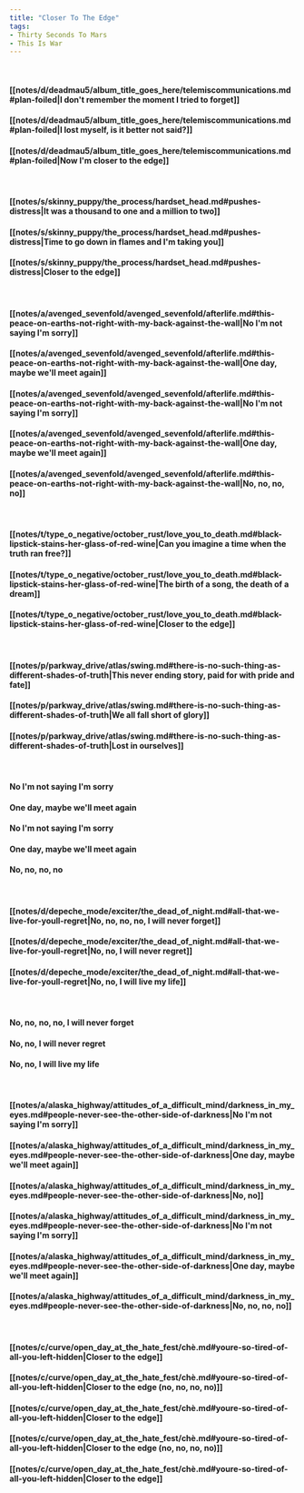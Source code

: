 ```yaml
---
title: "Closer To The Edge"
tags:
- Thirty Seconds To Mars
- This Is War
---
```

&nbsp;
#### [[notes/d/deadmau5/album_title_goes_here/telemiscommunications.md#plan-foiled|I don't remember the moment I tried to forget]]
#### [[notes/d/deadmau5/album_title_goes_here/telemiscommunications.md#plan-foiled|I lost myself, is it better not said?]]
#### [[notes/d/deadmau5/album_title_goes_here/telemiscommunications.md#plan-foiled|Now I'm closer to the edge]]
&nbsp;
#### [[notes/s/skinny_puppy/the_process/hardset_head.md#pushes-distress|It was a thousand to one and a million to two]]
#### [[notes/s/skinny_puppy/the_process/hardset_head.md#pushes-distress|Time to go down in flames and I'm taking you]]
#### [[notes/s/skinny_puppy/the_process/hardset_head.md#pushes-distress|Closer to the edge]]
&nbsp;
#### [[notes/a/avenged_sevenfold/avenged_sevenfold/afterlife.md#this-peace-on-earths-not-right-with-my-back-against-the-wall|No I'm not saying I'm sorry]]
#### [[notes/a/avenged_sevenfold/avenged_sevenfold/afterlife.md#this-peace-on-earths-not-right-with-my-back-against-the-wall|One day, maybe we'll meet again]]
#### [[notes/a/avenged_sevenfold/avenged_sevenfold/afterlife.md#this-peace-on-earths-not-right-with-my-back-against-the-wall|No I'm not saying I'm sorry]]
#### [[notes/a/avenged_sevenfold/avenged_sevenfold/afterlife.md#this-peace-on-earths-not-right-with-my-back-against-the-wall|One day, maybe we'll meet again]]
#### [[notes/a/avenged_sevenfold/avenged_sevenfold/afterlife.md#this-peace-on-earths-not-right-with-my-back-against-the-wall|No, no, no, no]]
&nbsp;
#### [[notes/t/type_o_negative/october_rust/love_you_to_death.md#black-lipstick-stains-her-glass-of-red-wine|Can you imagine a time when the truth ran free?]]
#### [[notes/t/type_o_negative/october_rust/love_you_to_death.md#black-lipstick-stains-her-glass-of-red-wine|The birth of a song, the death of a dream]]
#### [[notes/t/type_o_negative/october_rust/love_you_to_death.md#black-lipstick-stains-her-glass-of-red-wine|Closer to the edge]]
&nbsp;
#### [[notes/p/parkway_drive/atlas/swing.md#there-is-no-such-thing-as-different-shades-of-truth|This never ending story, paid for with pride and fate]]
#### [[notes/p/parkway_drive/atlas/swing.md#there-is-no-such-thing-as-different-shades-of-truth|We all fall short of glory]]
#### [[notes/p/parkway_drive/atlas/swing.md#there-is-no-such-thing-as-different-shades-of-truth|Lost in ourselves]]
&nbsp;
#### No I'm not saying I'm sorry
#### One day, maybe we'll meet again
#### No I'm not saying I'm sorry
#### One day, maybe we'll meet again
#### No, no, no, no
&nbsp;
#### [[notes/d/depeche_mode/exciter/the_dead_of_night.md#all-that-we-live-for-youll-regret|No, no, no, no, I will never forget]]
#### [[notes/d/depeche_mode/exciter/the_dead_of_night.md#all-that-we-live-for-youll-regret|No, no, I will never regret]]
#### [[notes/d/depeche_mode/exciter/the_dead_of_night.md#all-that-we-live-for-youll-regret|No, no, I will live my life]]
&nbsp;
#### No, no, no, no, I will never forget
#### No, no, I will never regret
#### No, no, I will live my life
&nbsp;
#### [[notes/a/alaska_highway/attitudes_of_a_difficult_mind/darkness_in_my_eyes.md#people-never-see-the-other-side-of-darkness|No I'm not saying I'm sorry]]
#### [[notes/a/alaska_highway/attitudes_of_a_difficult_mind/darkness_in_my_eyes.md#people-never-see-the-other-side-of-darkness|One day, maybe we'll meet again]]
#### [[notes/a/alaska_highway/attitudes_of_a_difficult_mind/darkness_in_my_eyes.md#people-never-see-the-other-side-of-darkness|No, no]]
#### [[notes/a/alaska_highway/attitudes_of_a_difficult_mind/darkness_in_my_eyes.md#people-never-see-the-other-side-of-darkness|No I'm not saying I'm sorry]]
#### [[notes/a/alaska_highway/attitudes_of_a_difficult_mind/darkness_in_my_eyes.md#people-never-see-the-other-side-of-darkness|One day, maybe we'll meet again]]
#### [[notes/a/alaska_highway/attitudes_of_a_difficult_mind/darkness_in_my_eyes.md#people-never-see-the-other-side-of-darkness|No, no, no, no]]
&nbsp;
#### [[notes/c/curve/open_day_at_the_hate_fest/chè.md#youre-so-tired-of-all-you-left-hidden|Closer to the edge]]
#### [[notes/c/curve/open_day_at_the_hate_fest/chè.md#youre-so-tired-of-all-you-left-hidden|Closer to the edge (no, no, no, no)]]
#### [[notes/c/curve/open_day_at_the_hate_fest/chè.md#youre-so-tired-of-all-you-left-hidden|Closer to the edge]]
#### [[notes/c/curve/open_day_at_the_hate_fest/chè.md#youre-so-tired-of-all-you-left-hidden|Closer to the edge (no, no, no, no)]]
#### [[notes/c/curve/open_day_at_the_hate_fest/chè.md#youre-so-tired-of-all-you-left-hidden|Closer to the edge]]
